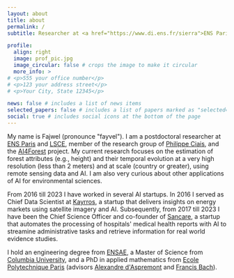 ```yaml
---
layout: about
title: about
permalink: /
subtitle: Researcher at <a href="https://www.di.ens.fr/sierra">ENS Paris</a> & <a href='https://www.lsce.ipsl.fr/'>LSCE</a>.

profile:
  align: right
  image: prof_pic.jpg
  image_circular: false # crops the image to make it circular
  more_info: >
# <p>555 your office number</p>
# <p>123 your address street</p>
# <p>Your City, State 12345</p>

news: false # includes a list of news items
selected_papers: false # includes a list of papers marked as "selected={true}"
social: true # includes social icons at the bottom of the page
---
```


My name is Fajwel (pronounce "fayvel"). I am a postdoctoral researcher at [ENS Paris](https://www.di.ens.fr/) and [LSCE](https://www.lsce.ipsl.fr/), member of the research group of [Philippe Ciais](https://www.lsce.ipsl.fr/Phocea/Pisp/index.php?nom=philippe.ciais), and the [AI4Forest](https://anr.fr/Projet-ANR-22-FAI1-0002) project.
My current research focuses on the estimation of forest attributes (e.g., height) and their temporal evolution at a very high resolution (less than 2 meters) and at scale (country or greater), using remote sensing data and AI. I am also very curious about other applications of AI for environmental sciences.

From 2016 till 2023 I have worked in several AI startups. In 2016 I served as Chief Data Scientist at [Kayrros](https://www.kayrros.com/), a startup that delivers insights on energy markets using satellite imagery and AI. Subsequently, from 2017 till 2023 I have been the Chief Science Officer and co-founder of [Sancare](https://www.sancare.fr/), a startup that automates the processing of hospitals' medical health reports with AI to streamine administrative tasks and retrieve information for real world evidence studies.

I hold an engineering degree from [ENSAE](https://www.ensae.fr/en), a Master of Science from [Columbia University](https://www.columbia.edu/), and a PhD in applied mathematics from [Ecole Polytechnique Paris](https://www.ip-paris.fr/education/doctorat/ecole-doctorale-ip-paris) (advisors [Alexandre d'Aspremont](https://www.di.ens.fr/~aspremon/) and [Francis Bach](https://www.di.ens.fr/~fbach/)).
